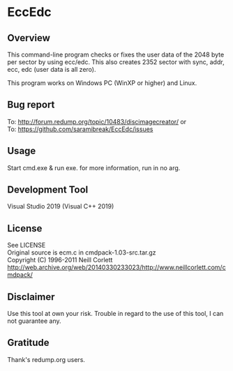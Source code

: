 # EccEdc
## Overview
 This command-line program checks or fixes the user data of the 2048 byte per sector by using ecc/edc.
 This also creates 2352 sector with sync, addr, ecc, edc (user data is all zero).

 This program works on Windows PC (WinXP or higher) and Linux.

## Bug report
 To: http://forum.redump.org/topic/10483/discimagecreator/
  or  
 To: https://github.com/saramibreak/EccEdc/issues

## Usage
 Start cmd.exe & run exe. for more information, run in no arg.

## Development Tool
 Visual Studio 2019 (Visual C++ 2019)

## License
 See LICENSE  
 Original source is ecm.c in cmdpack-1.03-src.tar.gz  
  Copyright (C) 1996-2011 Neill Corlett  
  http://web.archive.org/web/20140330233023/http://www.neillcorlett.com/cmdpack/

## Disclaimer
 Use this tool at own your risk.
 Trouble in regard to the use of this tool, I can not guarantee any.

## Gratitude
 Thank's redump.org users.
